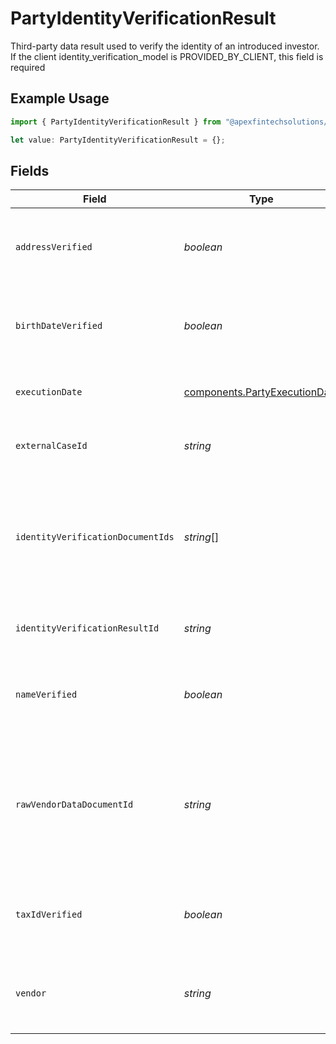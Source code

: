 # PartyIdentityVerificationResult

Third-party data result used to verify the identity of an introduced investor. If the client identity_verification_model is PROVIDED_BY_CLIENT, this field is required

## Example Usage

```typescript
import { PartyIdentityVerificationResult } from "@apexfintechsolutions/ascend-sdk/models/components";

let value: PartyIdentityVerificationResult = {};
```

## Fields

| Field                                                                                                                                                                                                                             | Type                                                                                                                                                                                                                              | Required                                                                                                                                                                                                                          | Description                                                                                                                                                                                                                       | Example                                                                                                                                                                                                                           |
| --------------------------------------------------------------------------------------------------------------------------------------------------------------------------------------------------------------------------------- | --------------------------------------------------------------------------------------------------------------------------------------------------------------------------------------------------------------------------------- | --------------------------------------------------------------------------------------------------------------------------------------------------------------------------------------------------------------------------------- | --------------------------------------------------------------------------------------------------------------------------------------------------------------------------------------------------------------------------------- | --------------------------------------------------------------------------------------------------------------------------------------------------------------------------------------------------------------------------------- |
| `addressVerified`                                                                                                                                                                                                                 | *boolean*                                                                                                                                                                                                                         | :heavy_minus_sign:                                                                                                                                                                                                                | Attestation that external result and review have verified the supplied investor's address has been verified in conjunction with other PII                                                                                         | true                                                                                                                                                                                                                              |
| `birthDateVerified`                                                                                                                                                                                                               | *boolean*                                                                                                                                                                                                                         | :heavy_minus_sign:                                                                                                                                                                                                                | Attestation that external result and review have verified the supplied investor's date of birth has been verified in conjunction with other PII                                                                                   | true                                                                                                                                                                                                                              |
| `executionDate`                                                                                                                                                                                                                   | [components.PartyExecutionDate](../../models/components/partyexecutiondate.md)                                                                                                                                                    | :heavy_minus_sign:                                                                                                                                                                                                                | The datetime external identity verification results were run on a natural person                                                                                                                                                  |                                                                                                                                                                                                                                   |
| `externalCaseId`                                                                                                                                                                                                                  | *string*                                                                                                                                                                                                                          | :heavy_minus_sign:                                                                                                                                                                                                                | Client-generated identifier associated with the KYC results for the appropriate case                                                                                                                                              | 6526280                                                                                                                                                                                                                           |
| `identityVerificationDocumentIds`                                                                                                                                                                                                 | *string*[]                                                                                                                                                                                                                        | :heavy_minus_sign:                                                                                                                                                                                                                | System generated document IDs returned after uploading identity documents to the Documents API                                                                                                                                    | [<br/>"d257c455-f355-493d-9c8f-06f8ace5d5fd",<br/>"6ace3020-24a2-45c4-9f3b-752101073127"<br/>]                                                                                                                                    |
| `identityVerificationResultId`                                                                                                                                                                                                    | *string*                                                                                                                                                                                                                          | :heavy_minus_sign:                                                                                                                                                                                                                | System-generated GUID used to uniquely identify the verification_result                                                                                                                                                           | b6d7e963-230b-4a9e-98f8-e53e06917b84                                                                                                                                                                                              |
| `nameVerified`                                                                                                                                                                                                                    | *boolean*                                                                                                                                                                                                                         | :heavy_minus_sign:                                                                                                                                                                                                                | Attestation that external result and review have verified the supplied investor's name has been verified in conjunction with other PII                                                                                            | true                                                                                                                                                                                                                              |
| `rawVendorDataDocumentId`                                                                                                                                                                                                         | *string*                                                                                                                                                                                                                          | :heavy_minus_sign:                                                                                                                                                                                                                | A system-generated document ID assigned when raw vendor results are uploaded to the Documents API; This field is optional for person record creation, but required for account creation if the Correspondent provides IDV results | 7a63073a-e694-4a38-b6e0-552044b503f2                                                                                                                                                                                              |
| `taxIdVerified`                                                                                                                                                                                                                   | *boolean*                                                                                                                                                                                                                         | :heavy_minus_sign:                                                                                                                                                                                                                | Attestation that external result and review have verified the supplied investor's Tax ID has been verified in conjunction with other PII                                                                                          | true                                                                                                                                                                                                                              |
| `vendor`                                                                                                                                                                                                                          | *string*                                                                                                                                                                                                                          | :heavy_minus_sign:                                                                                                                                                                                                                | The name(s) of the vendor(s) used to externally verify and screen a natural person; relates to the identity_verification_result                                                                                                   | Super Security Service                                                                                                                                                                                                            |